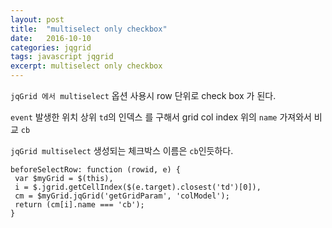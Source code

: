 ```yaml
---
layout: post
title:  "multiselect only checkbox"
date:   2016-10-10
categories: jqgrid
tags: javascript jqgrid
excerpt: multiselect only checkbox
---
```


`jqGrid 에서 multiselect` 옵션 사용시 row 단위로 check box 가 된다.


`event` 발생한 위치 상위 `td`의 인덱스 를 구해서
grid col index 위의 `name` 가져와서 비교 `cb`

`jqGrid multiselect` 생성되는 체크박스 이름은 `cb`인듯하다.

```
beforeSelectRow: function (rowid, e) {
 var $myGrid = $(this),
 i = $.jgrid.getCellIndex($(e.target).closest('td')[0]),
 cm = $myGrid.jqGrid('getGridParam', 'colModel');
 return (cm[i].name === 'cb');
}
```
